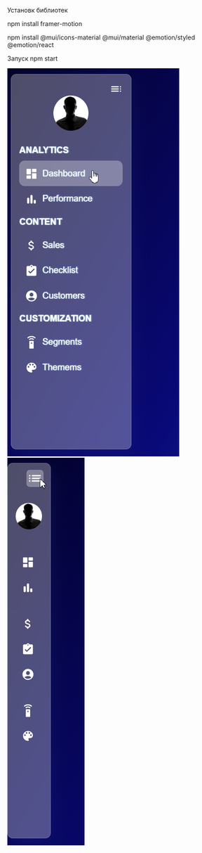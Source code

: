 Установк библиотек 

npm install framer-motion

npm install @mui/icons-material @mui/material @emotion/styled @emotion/react

Запуск npm start

![alt text](1.png)
![alt text](2.png)